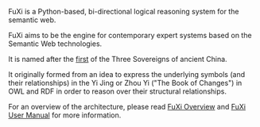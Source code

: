 FuXi is a Python-based, bi-directional logical reasoning system for the semantic web.

FuXi aims to be the engine for contemporary expert systems based on the Semantic Web technologies.

It is named after the [first](http://en.wikipedia.org/wiki/Fu_Hsi) of the Three Sovereigns of ancient China.

It originally formed from an idea to express the underlying symbols (and their relationships) in the Yi Jing or Zhou Yi ("The Book of Changes") in OWL and RDF in order to reason over their structural relationships.

For an overview of the architecture, please read [FuXi Overview](https://github.com/gjhiggins/FuXi/blob/master/docs/Overview.rst) and [FuXi User Manual](https://github.com/gjhiggins/FuXi/blob/master/docs/FuXiUserManual.rst) for more information.
